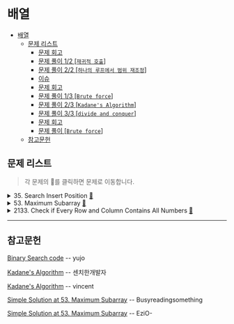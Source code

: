 # 배열

- [배열](#배열)
  - [문제 리스트](#문제-리스트)
    - [문제 회고](#문제-회고)
    - [문제 풀이 1/2 [`재귀적 호출`]](#문제-풀이-12-재귀적-호출)
    - [문제 풀이 2/2 [`하나의 루프에서 범위 재조정`]](#문제-풀이-22-하나의-루프에서-범위-재조정)
    - [이슈](#이슈)
    - [문제 회고](#문제-회고-1)
    - [문제 풀이 1/3 [`Brute force`]](#문제-풀이-13-brute-force)
    - [문제 풀이 2/3 [`Kadane's Algorithm`]](#문제-풀이-23-kadanes-algorithm)
    - [문제 풀이 3/3 [`divide and conquer`]](#문제-풀이-33-divide-and-conquer)
    - [문제 회고](#문제-회고-2)
    - [문제 풀이 [`Brute force`]](#문제-풀이-brute-force)
  - [참고문헌](#참고문헌)

## 문제 리스트

> 각 문제의 👊를 클릭하면 문제로 이동합니다.

<details>
<summary>
  35. Search Insert Position
  <a href="https://leetcode.com/problems/search-insert-position/">👊</a>
</summary>

### 문제 회고

문제 조건에 시간 복잡도 `O(log n)`을 만족하라고 나와있었다.

즉, 이진 탐색 트리를 사용해서 풀어야했다.

이진 탐색 트리를 구현한 코드를 참고해서 
문제에서 요구하는 결과값을 도출할 수 있게 약간의 수정만 하면된다고 생각했다.
<br/>

트리의 하나의 노드를 구현체로 만들어 재귀적으로 호출하는 풀이를 봤는데, 상당히 구현해놓을 함수가 많았다.

이는 트리 주제때 확인하기로 하고, 현재로써 간단히 이진 탐색만 가능한 함수를 사용했다.

해당 문제가 Easy인 이유는 Input이 정렬된 배열이기 때문이라 보았다.

좀더 구현체를 활용한 코드들은 정렬되지 않은 배열일 때를 극복하는 경우라고 예상한다.

### 문제 풀이 1/2 [`재귀적 호출`]

<table>
  <tr>
    <th>풀이 설명</th>
    <th>코드</th>
  </tr>
  <tr>
    <td>
<pre>

    time: O(log n)

    1. 주어진 배열의 중간 인덱스값(이하 middle 값)가 
       target을 찾을때까지 루프를 돈다.
    2. middle 값을 기준으로 target이 작은 범위냐 큰 범위냐에 있으면 
       그 반대편 범위는 탐색 대상에서 제외한다.
    3. 그렇게 범위를 재조정했으면, 
       범위 안에서 middle 값을 찾아 target을 계속 찾는다.
</pre>
    </td>
    <td>
<pre>

```js
/**
* @param {number[]} nums
* @param {number} target
* @return {number}
*/
var searchInsert = function(nums, target) {
  var binarySearch = function(startIdx, endIdx, target){  
    while(startIdx <= endIdx){
      const midIdx = startIdx + Math.floor((endIdx - startIdx) / 2);

      if(nums[midIdx] === target)
        return midIdx;

      if(nums[midIdx] < target)      
        return binarySearch(midIdx + 1, endIdx, target);
      else      
        return binarySearch(startIdx, midIdx - 1, target);
    }
  
    return startIdx;
  }
  const endIdx = nums.length - 1;
  return binarySearch(startIdx=0, endIdx, target);
};
```
</pre>
    </td>
  </tr>
</table>

### 문제 풀이 2/2 [`하나의 루프에서 범위 재조정`]

좀 더 이해하기 쉬운 풀이이다.

<table>
  <tr>
    <th>풀이 설명</th>
    <th>코드</th>
  </tr>
  <tr>
    <td>
<pre>

    time: O(log n) 
    
      🤔 (확실하지 않다.)    
</pre>
    </td>
    <td>
<pre>

```js
/**
 * @param {number[]} nums
 * @param {number} target
 * @return {number}
 */
var binarySearch = function(sortedArr, target){
  let startIdx = 0;
  let endIdx = sortedArr.length - 1;
  
  while(startIdx <= endIdx){
    const midIdx = startIdx + Math.floor((endIdx - startIdx) / 2);
    
    if(sortedArr[midIdx] === target)
      return midIdx;
    
    if(sortedArr[midIdx] < target)
      startIdx = midIdx + 1;
    else
      endIdx = midIdx - 1;
  }
  
  return startIdx;
}

var searchInsert = function(nums, target) {
  return binarySearch(nums, target);
};
```
</pre>
    </td>
  </tr>
</table>


### 이슈
하지만, 수행 시간에서 차이가 극명했다.

🤔 코드를 확인해보면 후자의 풀이도 이진 탐색 풀이는 맞다고 판단되지만, 
수행 시간에서 차이가 이렇게 나는 원인이 궁금하다.

<table>
  <tr>
    <th>재귀적 호출</th>
    <th>하나의 루프에서 범위 재조정</th>
  </tr>
  <tr>
    <td>
      <img src="assets/1stRuntimeCompare(1).jpg">
    </td>
    <td>
      <img src="assets/1stRuntimeCompare(2).jpg">
    </td>
  </tr>
</table>

</details>

<details>
<summary>
  53. Maximum Subarray
  <a href="https://leetcode.com/problems/maximum-subarray/">👊</a>
</summary>
<br/>

### 문제 회고

이 문제는 접근 방법이 떠오르지 않았다.

여러 풀이를 참고하였고, [문제 풀이 2/3](#문제-풀이-23-kadanes-algorithm)의 가장 직관적인 풀이를 찾아내었다.

### 문제 풀이 1/3 [`Brute force`]

본 `Brute force`를 `O(n)`으로 간추린 알고리즘이 제일 많이 등장한 풀이이다.

하지만, 설명이 부자연스러울 정도로 필자는 제대로 이해하지 못했다.

<table>
  <tr>
    <th>풀이 설명</th>
    <th>코드</th>
  </tr>
  <tr>
    <td>
<pre>

    time:   O(n^2)

    Input:  [-2, 1, -3, 4, -1, 2, 1, -5, 4]
    Output: 6

    1. 루프에 따른 결과값을 확인해보면 이해가 편하다.

      i = 0 일때, 다른 배열 요소를 모두 순회하는데, 

      (현재요소 + 다음요소) vs 다음 요소
      에서 최댓값을 tempMax에 넣어둔다.

      (-2 + 1)    vs  1      tempMax = 1
      (1  + -3)   vs  -3     tempMax = -2
      (-2 + 4)    vs  4      tempMax = 4
      ...
      (5 + 1)     vs 1       tempMax = 6 

      tempMax를 가산기와 헷갈리면 안된다.

    2. 이 계산 과정중의 최댓값은 또 따로 빼둔다.

        max = 6
</pre>
    </td>
    <td>
<pre>

```js
/**
 * @param {number[]} nums
 * @return {number}
 */
var maxSubArray = function(nums) {  
  let max = nums[0];
  
  for(let i = 0; i < nums.length; i++){
    let tempMax = nums[i];
        
    for(let j = i + 1; j < nums.length; j++){    
      tempMax = Math.max(tempMax + nums[j], nums[j]);
      max = Math.max(tempMax, max);      
    }    
  }
  
  return max;
};
```
</pre>
    </td>
  </tr>  
</table>

### 문제 풀이 2/3 [`Kadane's Algorithm`]

배열 챕터에 등장한 풀이법이다.

**알고리즘 설명**

`Kadane's Algorithm`은 

    수열에서 각 수들을 더했을때 가장 큰 수가 나오는 연속된 부분(최대 부분합)을 찾는 알고리즘이다.

<table>
  <tr>
    <td width="50%">
      <img src="https://miro.medium.com/max/1400/1*0T4vufD3IKkBLC895NNtkA.png">
    </td>
    <td>
      <p>풀이의 핵심은</p>
<pre><code>수열의 요소별 최대 부분합은
이전 요소의 최대 부분합이 반영된 결과값인 것이다.</code></pre>
    </td>
  </tr>
</table>

최대 부분합은 이렇게

1. `이전 요소의 최대 부분합` + `현재 요소의 최대 부분합`하여 연장할지,
2. 또는, `현재 요소의 최대 부분합`으로 초기화할지 선택하면 된다.

<table>
  <tr>
    <th>풀이 설명</th>
    <th>코드</th>
  </tr>
  <tr>
    <td>
<pre>

    time: O(n)

위 알고리즘 설명으로 대체한다.

</pre>
    </td>
    <td>
<pre>

```js
/**
 * @param {number[]} nums
 * @return {number}
 */
var maxSubArray = function(nums) {  
  for(let i = 1; i < nums.length; i++){
    nums[i] = Math.max(
      nums[i],
      nums[i] + nums[i - 1]
    )    
  }
  
  return Math.max(...nums);
};
```
</pre>
    </td>
  </tr>
</table>

### 문제 풀이 3/3 [`divide and conquer`]

```js
```

</details>

<details>
<summary>
  2133. Check if Every Row and Column Contains All Numbers
  <a href="https://leetcode.com/problems/check-if-every-row-and-column-contains-all-numbers/">👊</a>
</summary>

### 문제 회고
원래 [79. Word Search](https://leetcode.com/problems/word-search/)가 발표 문제였지만, 난이도 조정이 필요하다 생각하였다.

따라서, 위 문제와 유사하지만 난이도 조정된 문제를 
`Related Topics`에 `Array`, `Metrix`와 `Easy`태그를 더해 찾았다.

### 문제 풀이 [`Brute force`]

    row를 하나의 배열이라 할때,
    길이가 3이면, row에는 1, 2, 3이 배열의 요소로 들어있어야한다.

    col도 마찬가지다.

<table>
  <tr>
    <th colspan="2">예시 사진</th>
  </tr>
  <tr align="center">
    <td><small>Pass</small></td>
    <td><small>Non-pass</small></td>
  </tr>
  <tr align="center">
    <td>      
      <img src="https://assets.leetcode.com/uploads/2021/12/21/example1drawio.png">
    </td>
    <td>
      <img src="https://assets.leetcode.com/uploads/2021/12/21/example2drawio.png">
    </td>
  </tr>
  <tr>
    <th>풀이 설명</th>
    <th>코드</th>
  </tr>
  <tr>
  <td>
<pre>

    time:   O(n^2)

    1. row와 col(이하 line이라 통칭)을 검증할 숫자(validateNum)는 그 요소들의 합이다.
       요소의 합 6을 기준으로 1, 2, 3을 빼면서 0이 되어야 검증된 line이다.

    2. 이때, 이러한 테스트 케이스가 있었다.

        [
          [2, 1, 3],
          [2, 3, 1],
          [2, 2, 2]
        ]

        즉, validateNum을 통과하지만, 1, 2, 3의 요소가 모두 들어있지 않다.
        때문에, isSameElement 함수는 
          배열을 Set화 시킬때 길이와 배열의 길이를 비교해서 이를 극복한다.

    3. 또한, col의 요소들을 비교하기 위해 col마다 배열화 시켜야했다.
       때문에, matrix를 회전하여, 해당 데이터 또한 활용하였다.
</pre>
  </td>
  <td>
<pre>

```js
var checkValid = function(matrix) {
  
  // +++ Function
  const isSameElement = (arr) => new Set(arr).size !== matrix.length;
  
  const rotateMatrix = (matrix) => {
    const result = [];
    
    for(let row = 0; row < matrix.length; row++){      
      let rotateRow = [];
      
      for(let col = 0; col < matrix.length; col++)
        rotateRow.push(matrix[col][row])

      result.push(rotateRow);
    }
    
    return result;
  }
  
  // +++ Start
  const validateNum = matrix[0].reduce((a, b) => a + b, 0);  
  const rotatedMatrix = rotateMatrix(matrix);
  
  
  for(let row = 0; row < matrix.length; row++){
    if(isSameElement(matrix[row]))
      return false;
    
    if(isSameElement(rotatedMatrix[row))
      return false;
    
    let rowRange = validateNum;
    let colRange = validateNum;

    for(let col = 0; col < matrix.length; col++){      
      rowRange = rowRange - matrix[row][col];
      colRange = colRange - matrix[col][row];
    }

    if(rowRange || colRange)
      return false;
  }
  
  return true;
}
```
</pre>
  </td>
  </tr>
</table>

</details>
<hr/>

## 참고문헌

[Binary Search code](https://velog.io/@yujo/JS이진-탐색Binary-Search) -- yujo

[Kadane's Algorithm](https://kplog.tistory.com/273) -- 센치한개발자

[Kadane's Algorithm](https://medium.com/@vdongbin/kadanes-algorithm-카데인-알고리즘-acbc8c279f29) -- vincent

[Simple Solution at 53. Maximum Subarray](https://leetcode.com/problems/maximum-subarray/discuss/164670/JavaScript-Solution-Comparisons) -- Busyreadingsomething

[Simple Solution at 53. Maximum Subarray](https://leetcode.com/problems/maximum-subarray/discuss/1152811/Kadane's-Algorithm-Javascript) -- EziO-
